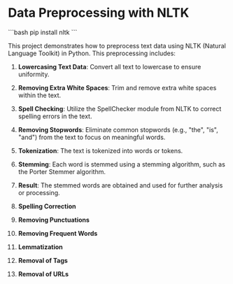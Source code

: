 # Data Preprocessing with NLTK


\`\`\`bash
pip install nltk
\`\`\`


This project demonstrates how to preprocess text data using NLTK (Natural Language Toolkit) in Python. This preprocessing includes:

1. **Lowercasing Text Data**: Convert all text to lowercase to ensure uniformity.

2. **Removing Extra White Spaces**: Trim and remove extra white spaces within the text.

3. **Spell Checking**: Utilize the SpellChecker module from NLTK to correct spelling errors in the text.

4. **Removing Stopwords**: Eliminate common stopwords (e.g., "the", "is", "and") from the text to focus on meaningful words.
 
5. **Tokenization**: The text is tokenized into words or tokens.
 
6. **Stemming**: Each word is stemmed using a stemming algorithm, such as the Porter Stemmer algorithm.
 
7. **Result**: The stemmed words are obtained and used for further analysis or processing.

8. **Spelling Correction**

9. **Removing Punctuations**

10. **Removing Frequent Words**

11. **Lemmatization**

12. **Removal of Tags**

13. **Removal of URLs**
